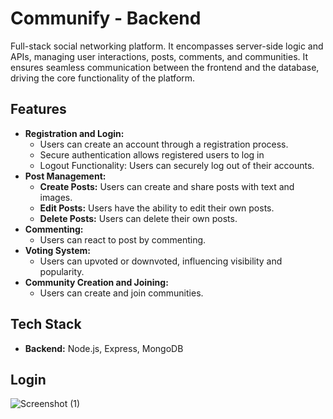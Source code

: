 
# Communify - Backend

Full-stack social networking platform. It encompasses server-side logic and APIs, managing user interactions, posts, comments, and communities. It ensures seamless communication between the frontend and the database, driving the core functionality of the platform.




## Features
- **Registration and Login:**
  - Users can create an account through a registration process.
  - Secure authentication allows registered users to log in 
  - Logout Functionality: Users can securely log out of their accounts.
- **Post Management:**
  - **Create Posts:** Users can create and share posts with text and images.
  - **Edit Posts:** Users have the ability to edit their own posts.
  - **Delete Posts:** Users can delete their own posts.
- **Commenting:** 
  - Users can react to post by commenting.
- **Voting System:** 
  - Users can upvoted or downvoted, influencing visibility and popularity.
- **Community Creation and Joining:**
  - Users can create and join communities.
## Tech Stack
- **Backend:** Node.js, Express, MongoDB
## Login
![Screenshot (1)](https://github.com/fathimathjazeera/serverofcommunify/assets/113518710/9938e6b9-c5ce-4459-acb6-ef9dcbb54d53)


